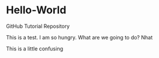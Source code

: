 # Hello-World
GitHub Tutorial Repository

This is a test. I am so hungry. What are we going to do?
Nhat

This is a little confusing
